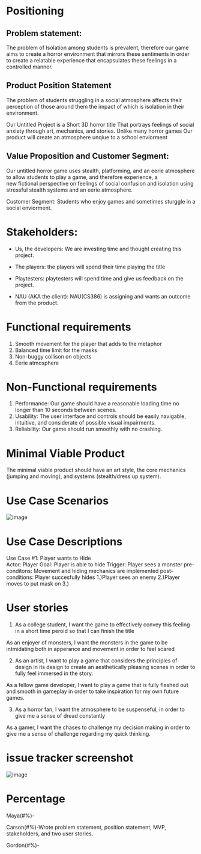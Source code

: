 # Positioning

## Problem statement:
<p>The problem of
Isolation among students is prevalent, therefore our game aims to create a horror environment that mirrors these sentiments in order to create a relatable experience that encapsulates these feelings in a controlled manner. </p>

## Product Position Statement

<p>
The problem of students struggling in a social atmosphere affects their perception of those around them the impact of which is isolation in their environment.
  
Our Untitled Project
is a Short 3D horror title
That
portrays feelings of social anxiety through art, mechanics, and stories.
Unlike
many horror games
Our product
will create an atmosphere unqiue to a school enviorment</p>

## Value Proposition and Customer Segment:

Our untitled horror game uses stealth, platforming, and an eerie atmosphere to allow students to play a game, and therefore experience, a <br>
new fictional perspective on feelings of social confusion and isolation using stressful stealth systems and an eerie atmosphere.

Customer Segment: Students who enjoy games and sometimes sturggle in a social enviorment.

# Stakeholders:

- Us, the developers: We are investing time and thought creating this project.<br>
* The players: the players will spend their time playing the title<br>
- Playtesters: playtesters will spend time and give us feedback on the project.<br>
* NAU (AKA the client): NAU(CS386) is assigning  and wants an outcome from the product.<br>

# Functional requirements

1. Smooth movement for the player that adds to the metaphor<br>
2. Balanced time limit for the masks<br>
3. Non-buggy collison on objects<br>
4. Eerie atmosphere

# Non-Functional requirements

1. Performance: Our game should have a reasonable loading time no longer than 10 seconds between scenes. <br>
2. Usability: The user interface and controls should be easily navigable, intuitive, and considerate of possible visual impairments. <br>
3. Reliability: Our game should run smoothly with no crashing. <br>


# Minimal Viable Product

The minimal viable product should have an art style, the core mechanics (jumping and moving), and systems (stealth/dress up system). <br>



# Use Case Scenarios

![image](https://github.com/user-attachments/assets/6e0904b8-aaa3-4a12-8ddb-4ba3dbe07033)

# Use Case Descriptions

Use Case #1: Player wants to Hide<br>
Actor: Player
Goal: Player is able to hide
Trigger: Player sees a monster
pre-conditons: Movement and hiding mechanics are implemented
post-conditions: Player succesfully hides
1.)Player sees an enemy
2.)Player moves to put mask on
3.)


# User stories

1. As a college student, I want the game to effectively convey this feeling in a short time peroid so that I can finish the title <br>

As an enjoyer of monsters, I want the monsters in the game to be intmidating both in apperance and movement in order to feel scared<br>

2. As an artist, I want to play a game that considers the principles of design in its design to create an aesthetically pleasing scenes in order to fully feel immersed in the story.<br>

As a fellow game developer, I want to play a game that is fully fleshed out and smooth in gameplay in order to take inspiration for my own future games.<br>

3. As a horror fan, I want the atmosphere to be suspenseful, in order to give me a sense of dread constantly <br>

As a gamer, I want the chases to challenge my decision making in order to give me a sense of challenge regarding my quick thinking.


# issue tracker screenshot
![image](https://github.com/user-attachments/assets/e5b59f00-84d3-466d-aff5-14e8825ab607)


# Percentage

Maya(#%)-

Carson(#%)-Wrote problem statement, position statement, MVP, stakeholders, and two user stories. 

Gordon(#%)-




